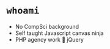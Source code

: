 
# `whoami`

- No CompSci background
- Self taught Javascript canvas ninja
- PHP agency work 💜 jQuery 